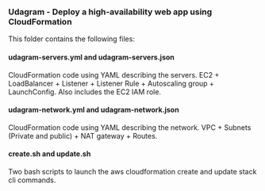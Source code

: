 ### Udagram - Deploy a high-availability web app using CloudFormation
This folder contains the following files:


#### udagram-servers.yml and udagram-servers.json
CloudFormation code using YAML describing the servers. EC2 + LoadBalancer + Listener + Listener Rule + Autoscaling group + LaunchConfig.
Also includes the EC2 IAM role.

#### udagram-network.yml and udagram-network.json
CloudFormation code using YAML describing the network. VPC + Subnets (Private and public) + NAT gateway + Routes.

#### create.sh and update.sh
Two bash scripts to launch the aws cloudformation create and update stack cli commands.
